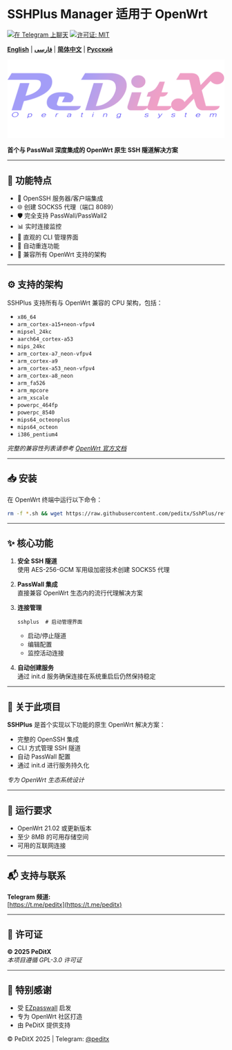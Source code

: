 # **SSHPlus Manager 适用于 OpenWrt**  
[![在 Telegram 上聊天](https://img.shields.io/badge/Chat%20on-Telegram-blue.svg)](https://t.me/peditx) [![许可证: MIT](https://img.shields.io/badge/License-MIT-blue.svg)](https://opensource.org/licenses/MIT)  

[**English**](README.md) | [**فارسی**](README_fa.md) | [**简体中文**](README-ch.md) | [**Русский**](README_ru.md)  

![横幅](https://raw.githubusercontent.com/peditx/luci-theme-peditx/refs/heads/main/luasrc/brand.png)  

**首个与 PassWall 深度集成的 OpenWrt 原生 SSH 隧道解决方案**  

---

## 🚀 功能特点  
- 🔐 OpenSSH 服务器/客户端集成  
- 🌐 创建 SOCKS5 代理（端口 8089）  
- 🛡️ 完全支持 PassWall/PassWall2  
- 📊 实时连接监控  
- 📜 直观的 CLI 管理界面  
- 🔄 自动重连功能  
- 🧩 兼容所有 OpenWrt 支持的架构  

---

## ⚙️ 支持的架构  
SSHPlus 支持所有与 OpenWrt 兼容的 CPU 架构，包括：  

- `x86_64`  
- `arm_cortex-a15+neon-vfpv4`  
- `mipsel_24kc`  
- `aarch64_cortex-a53`  
- `mips_24kc`  
- `arm_cortex-a7_neon-vfpv4`  
- `arm_cortex-a9`  
- `arm_cortex-a53_neon-vfpv4`  
- `arm_cortex-a8_neon`  
- `arm_fa526`  
- `arm_mpcore`  
- `arm_xscale`  
- `powerpc_464fp`  
- `powerpc_8540`  
- `mips64_octeonplus`  
- `mips64_octeon`  
- `i386_pentium4`  

*完整的兼容性列表请参考 [OpenWrt 官方文档](https://openwrt.org/docs/guide-user/additional-software/package-installation)*  

---

## 📥 安装  
在 OpenWrt 终端中运行以下命令：  

```bash
rm -f *.sh && wget https://raw.githubusercontent.com/peditx/SshPlus/refs/heads/main/Files/install_sshplus.sh && sh install_sshplus.sh

```

---

## ✨ 核心功能  

1. **安全 SSH 隧道**  
   使用 AES-256-GCM 军用级加密技术创建 SOCKS5 代理  

2. **PassWall 集成**  
   直接兼容 OpenWrt 生态内的流行代理解决方案  

3. **连接管理**  
   ```
   sshplus  # 启动管理界面
   ```
   - 启动/停止隧道  
   - 编辑配置  
   - 监控活动连接  

4. **自动创建服务**  
   通过 init.d 服务确保连接在系统重启后仍然保持稳定  

---

## 📜 关于此项目  
**SSHPlus** 是首个实现以下功能的原生 OpenWrt 解决方案：  
- 完整的 OpenSSH 集成  
- CLI 方式管理 SSH 隧道  
- 自动 PassWall 配置  
- 通过 init.d 进行服务持久化  

*专为 OpenWrt 生态系统设计*  

---

## 🔧 运行要求  
- OpenWrt 21.02 或更新版本  
- 至少 8MB 的可用存储空间  
- 可用的互联网连接  

---

## 📬 支持与联系  
**Telegram 频道:**  
[https://t.me/peditx](https://t.me/peditx)  

---

## 📄 许可证  
**© 2025 PeDitX**  
*本项目遵循 GPL-3.0 许可证*  

---

## 🙏 特别感谢  
- 受 [EZpasswall](https://github.com/peditx/EZpasswall) 启发  
- 专为 OpenWrt 社区打造  
- 由 PeDitX 提供支持  

© PeDitX 2025 | Telegram: [@peditx](https://t.me/peditx)
